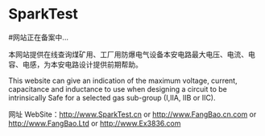 # SparkTest

#网站正在备案中...

本网站提供在线查询煤矿用、工厂用防爆电气设备本安电路最大电压、电流、电容、电感，为本安电路设计提供前期帮助。

This website can give an indication of the maximum voltage, current, capacitance and inductance to use when designing a circuit to be intrinsically Safe for a selected gas sub-group (I,IIA, IIB or IIC).

网址 WebSite：http://www.SparkTest.cn or http://www.FangBao.cn.com or http://www.FangBao.Ltd or http://www.Ex3836.com
